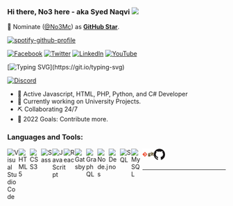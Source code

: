 ### Hi there, No3 here - aka Syed Naqvi <img src="https://user-images.githubusercontent.com/42378118/110234147-e3259600-7f4e-11eb-95be-0c4047144dea.gif" width="30"> 
📢 Nominate ([@No3Mc](https://github.com/No3Mc)) as **[GitHub Star](https://stars.github.com/nominate)**.


<!-- [![Twitter Follow](https://img.shields.io/twitter/follow/Derp_Rulez?color=1DA1F2&logo=twitter&style=for-the-badge)](https://twitter.com/intent/follow?original_referer=https%3A%2F%2Fgithub.com%2FcodeSTACKr&screen_name=Derp_Rulez) -->

[![spotify-github-profile](https://spotify-github-profile.vercel.app/api/view?uid=ziy987tfsos92gj75e8r7cyt4&cover_image=true&theme=default&bar_color_cover=true)](https://spotify-github-profile.vercel.app/api/view?uid=ziy987tfsos92gj75e8r7cyt4&redirect=true)

[![Facebook](https://img.shields.io/badge/Facebook-%231877F2.svg?&style=flat-square&logo=facebook&logoColor=white)](https://www.facebook.com/Haid3r.VEVO/) [![Twitter](https://img.shields.io/badge/Twitter-%231DA1F2.svg?&style=flat-square&logo=twitter&logoColor=white)](https://twitter.com/Derp_Rulez) [![LinkedIn](https://img.shields.io/badge/LinkedIn-%230077B5.svg?&style=flat-square&logo=linkedin&logoColor=white)](https://www.linkedin.com/in/syed-vevo/) [![YouTube](https://img.shields.io/badge/YouTube-%23FF0000.svg?&style=flat-square&logo=youtube&logoColor=white)](https://www.youtube.com/channel/UCKAVnPG_6U-CaHtC4pS6F0g)

[![Typing SVG](https://readme-typing-svg.herokuapp.com?font=comfortaa&color=016EEA&size=24&width=500&lines=Syed+Naqvi+Here;An+Open-Source+Contributor;I+love+programming+and+pen-testing;I+Study+At+De+Montfort+University!;It+was+nice+to+meet+you...)](https://git.io/typing-svg)


[![Discord](https://img.shields.io/website?label=No3Mc&style=for-the-badge&url=https%3A%2F%2Fchttps://discordapp.com/users/466589530754121739)](https://discordapp.com/users/466589530754121739)

- 🦾 Active Javascript, HTML, PHP, Python, and C# Developer
- 📕 Currently working on University Projects.
- ⛏ Collaborating 24/7
- 🧐 2022 Goals: Contribute more.

### Languages and Tools:

[<img align="left" alt="Visual Studio Code" width="26px" src="https://github.com/yurijserrano/Github-Profile-Readme-Logos/blob/master/programming%20languages/javascript.svg" />][discord]
[<img align="left" alt="HTML5" width="26px" src="https://github.com/yurijserrano/Github-Profile-Readme-Logos/blob/master/programming%20languages/c%23.svg" />][discord]
[<img align="left" alt="CSS3" width="26px" src="https://github.com/yurijserrano/Github-Profile-Readme-Logos/blob/master/programming%20languages/php.png" />][discord]
[<img align="left" alt="Sass" width="26px" src="https://github.com/yurijserrano/Github-Profile-Readme-Logos/blob/master/programming%20languages/python.svg" />][discord]
[<img align="left" alt="JavaScript" width="26px" src="https://github.com/yurijserrano/Github-Profile-Readme-Logos/blob/master/programming%20languages/c%2B%2B.svg" />][discord]
[<img align="left" alt="React" width="26px" src="https://github.com/yurijserrano/Github-Profile-Readme-Logos/blob/master/others/html.svg" />][discord]
[<img align="left" alt="Gatsby" width="26px" src="https://github.com/yurijserrano/Github-Profile-Readme-Logos/blob/master/others/css.svg" />][discord]
[<img align="left" alt="GraphQL" width="26px" src="https://github.com/yurijserrano/Github-Profile-Readme-Logos/blob/master/databases/mysql.svg" />][discord]
[<img align="left" alt="Node.js" width="26px" src="https://github.com/yurijserrano/Github-Profile-Readme-Logos/blob/master/text%20editors/vscode.svg" />][discord]
[<img align="left" alt="Deno" width="26px" src="https://github.com/yurijserrano/Github-Profile-Readme-Logos/blob/master/text%20editors/atom.svg" />][discord]
[<img align="left" alt="SQL" width="26px" src="https://github.com/yurijserrano/Github-Profile-Readme-Logos/blob/master/ides/eclipse.png" />][discord]
[<img align="left" alt="MySQL" width="26px" src="https://github.com/yurijserrano/Github-Profile-Readme-Logos/blob/master/ides/phpstorm.svg" />][discord]
[<img align="left" alt="Git" width="26px" src="https://raw.githubusercontent.com/github/explore/80688e429a7d4ef2fca1e82350fe8e3517d3494d/topics/git/git.png" />][discord]
[<img align="left" alt="GitHub" width="26px" src="https://raw.githubusercontent.com/github/explore/78df643247d429f6cc873026c0622819ad797942/topics/github/github.png" />][discord]

<br />
<br />




---
<!-- 
  :zap: My GitHub Stats -->

  <!-- <img align="center" alt="No3Mc's GitHub Stats" src="https://github-readme-stats.vercel.app/api?username=No3MC&show_icons=true&theme=radical&count_private=true&include_all_commits=true" /> -->
<!-- https://github-readme-stats.vercel.app/api?username=No3Mc -->


  <!-- <img align="center" alt="No3Mc's Top Languages" src="https://github-readme-stats.vercel.app/api/top-langs/?username=No3Mc&show_icons=true&hide_border=true" /> -->
 




[twitter]: https://twitter.com/Derp_Rulez
[youtube]: https://www.youtube.com/channel/UCKAVnPG_6U-CaHtC4pS6F0g?sub_confirmation=1
[instagram]: https://www.instagram.com/omfgitshaider/?hl=en
[linkedin]: https://www.linkedin.com/in/syed-vevo/
[discord]: https://discordapp.com/users/466589530754121739
